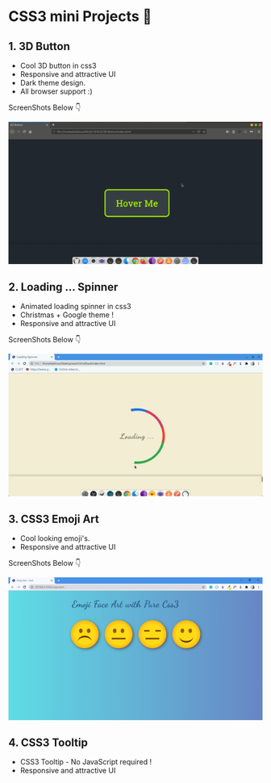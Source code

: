 # CSS3 mini Projects 🌱

## 1. 3D Button 
- Cool 3D button in css3
- Responsive and attractive UI
- Dark theme design.
- All browser support :)

ScreenShots Below 👇

![Screenshot-1](https://github.com/deathook007/CSS3-Mini-Projects/blob/main/3D%20Button/Hnet.com-image.gif)


## 2. Loading ... Spinner 
- Animated loading spinner in css3
- Christmas + Google theme !
- Responsive and attractive UI

ScreenShots Below 👇

![Screenshot-1](https://github.com/deathook007/CSS3-Mini-Projects/blob/main/Animated%20Loading%20Spinner/Hnet-image.gif)


## 3. CSS3 Emoji Art
- Cool looking emoji's.
- Responsive and attractive UI

ScreenShots Below 👇

![Screenshot-1](https://github.com/deathook007/CSS3-Mini-Projects/blob/main/CSS3%20Emoji%20Art/Emoji%20Arts.png)


## 4. CSS3 Tooltip
- CSS3 Tooltip - No JavaScript required !
- Responsive and attractive UI

